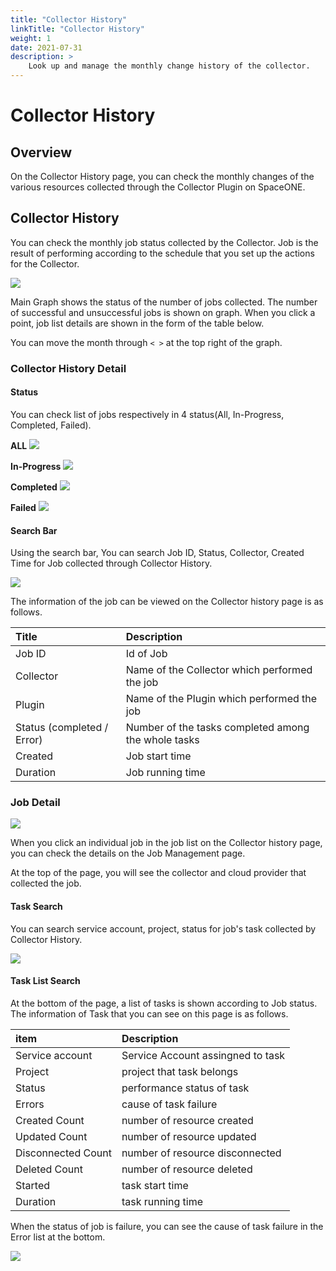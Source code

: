```yaml
---
title: "Collector History"
linkTitle: "Collector History"
weight: 1
date: 2021-07-31
description: >
    Look up and manage the monthly change history of the collector.
---
```


# Collector History

## Overview

On the Collector History page, you can check the monthly changes of the various resources collected
through the Collector Plugin on SpaceONE.

## Collector History

You can check the monthly job status collected by the Collector. Job is the result of performing according to the schedule that you set up the actions for the Collector.

![](/ko/docs/guides/inventory/management/collector-history_img/collector-history_image_01.png)

Main Graph shows the status of the number of jobs collected. The number of successful and unsuccessful jobs is shown on graph. When you click a point, job list details are shown in the form of the table below.

You can move the month through `< >` at the top right of the graph.

### Collector History Detail

#### Status

You can check list of jobs respectively in 4 status(All, In-Progress, Completed, Failed).

**ALL**
![](/ko/docs/guides/inventory/management/collector-history_img/collector-history_image_02.png)

**In-Progress**
![](/ko/docs/guides/inventory/management/collector-history_img/collector-history_image_03.png)

**Completed**
![](/ko/docs/guides/inventory/management/collector-history_img/collector-history_image_04.png)

**Failed**
![](/ko/docs/guides/inventory/management/collector-history_img/collector-history_image_05.png)

#### Search Bar
Using the search bar, You can search Job ID, Status, Collector, Created Time for Job collected through Collector History.

![](/ko/docs/guides/inventory/management/collector-history_img/collector-history_image_06.png)

The information of the job can be viewed on the Collector history page is as follows.

| Title | Description |
| :--- | :--- |
| Job ID | Id of Job |
| Collector | Name of the Collector which performed the job |
| Plugin | Name of the Plugin which performed the job  |
| Status \(completed / Error\) | Number of the tasks completed among the whole tasks |
| Created | Job start time |
| Duration | Job running time |

### Job Detail

![](/ko/docs/guides/inventory/management/collector-history_img/collector-history_image_07.png)

When you click an individual job in the job list on the Collector history page, you can check the details on the Job Management page.

At the top of the page, you will see the collector and cloud provider that collected the job.


#### Task Search

You can search service account, project, status for job's task collected by Collector History.

![](/ko/docs/guides/inventory/management/collector-history_img/collector-history_image_08.png)

#### Task List Search

At the bottom of the page, a list of tasks is shown according to Job status. The information of Task that you can see on this page is as follows.

| item | Description |
| :--- | :--- |
| Service account | Service Account assingned to task |
| Project | project that task belongs |
| Status | performance status of task |
| Errors | cause of task failure |
| Created Count | number of resource created |
| Updated Count | number of resource updated |
| Disconnected Count | number of resource disconnected |
| Deleted Count | number of resource deleted |
| Started | task start time  |
| Duration | task running time |

When the status of job is failure, you can see the cause of task failure in the Error list at the bottom.

![](/ko/docs/guides/inventory/management/collector-history_img/collector-history_image_09.png)
